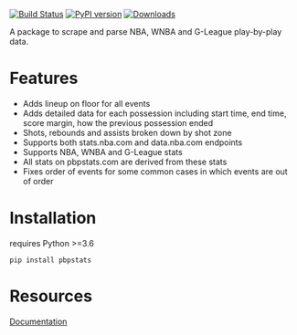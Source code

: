 [![Build Status](https://travis-ci.org/dblackrun/pbpstats.svg?branch=master)](https://travis-ci.org/dblackrun/pbpstats)
[![PyPI version](https://badge.fury.io/py/pbpstats.svg)](https://badge.fury.io/py/pbpstats)
[![Downloads](https://pepy.tech/badge/pbpstats)](https://pepy.tech/project/pbpstats)

A package to scrape and parse NBA, WNBA and G-League play-by-play data.

# Features
* Adds lineup on floor for all events
* Adds detailed data for each possession including start time, end time, score margin, how the previous possession ended
* Shots, rebounds and assists broken down by shot zone
* Supports both stats.nba.com and data.nba.com endpoints
* Supports NBA, WNBA and G-League stats
* All stats on pbpstats.com are derived from these stats
* Fixes order of events for some common cases in which events are out of order

# Installation
requires Python >=3.6
```
pip install pbpstats
```

# Resources
[Documentation](https://pbpstats.readthedocs.io/en/latest/)
